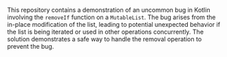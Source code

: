 This repository contains a demonstration of an uncommon bug in Kotlin involving the `removeIf` function on a `MutableList`. The bug arises from the in-place modification of the list, leading to potential unexpected behavior if the list is being iterated or used in other operations concurrently. The solution demonstrates a safe way to handle the removal operation to prevent the bug.